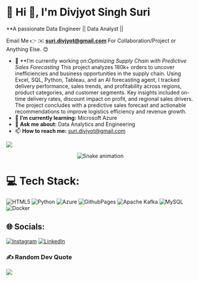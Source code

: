 # 💫 Hi 👋, I'm Divjyot Singh Suri
**A passionate Data Engineer || Data Analyst ||

Email Me 👉 ✉️ **suri.divjyot@gmail.com** For Collaboration/Project or Anything Else. 😊

- 🔭 **I’m currently working on:*Optimizing Supply Chain with Predictive Sales Forecasting* This project analyzes 180k+ orders to uncover inefficiencies and business opportunities in the supply chain. Using Excel, SQL, Python, Tableau, and an AI forecasting agent, I tracked delivery performance, sales trends, and profitability across regions, product categories, and customer segments. Key insights included on-time delivery rates, discount impact on profit, and regional sales drivers. The project concludes with a predictive sales forecast and actionable recommendations to improve logistics efficiency and revenue growth.
- 🌱 **I’m currently learning:** Microsoft Azure
- 💬 **Ask me about:** Data Analytics and Engineering
- 📫 **How to reach me:** suri.divjyot@gmail.com

[![](https://visitcount.itsvg.in/api?id=alamimran613&icon=1&color=4)](https://visitcount.itsvg.in)

<!-- Snake Game Repo View -->

<div align="center">
  <img src="https://profile-readme-generator.com/assets/snake.svg" alt="Snake animation" />
</div>


# 💻 Tech Stack:
![HTML5](https://img.shields.io/badge/html5-%23E34F26.svg?style=for-the-badge&logo=html5&logoColor=white) ![Python](https://img.shields.io/badge/python-3670A0?style=for-the-badge&logo=python&logoColor=ffdd54) ![Azure](https://img.shields.io/badge/azure-%230072C6.svg?style=for-the-badge&logo=microsoftazure&logoColor=white) ![GithubPages](https://img.shields.io/badge/github%20pages-121013?style=for-the-badge&logo=github&logoColor=white) ![Apache Kafka](https://img.shields.io/badge/Apache%20Kafka-000?style=for-the-badge&logo=apachekafka) ![MySQL](https://img.shields.io/badge/mysql-%2300000f.svg?style=for-the-badge&logo=mysql&logoColor=white)  ![Docker](https://img.shields.io/badge/docker-%230db7ed.svg?style=for-the-badge&logo=docker&logoColor=white) 


## 🌐 Socials:
[![Instagram](https://img.shields.io/badge/Instagram-%23E4405F.svg?logo=Instagram&logoColor=white)](https://instagram.com/DivjyotSinghSuri) [![LinkedIn](https://img.shields.io/badge/LinkedIn-%230077B5.svg?logo=linkedin&logoColor=white)](https://www.linkedin.com/in/divjyot-singhsuri/) 

### ✍️ Random Dev Quote
![](https://quotes-github-readme.vercel.app/api?type=horizontal&theme=radical)
